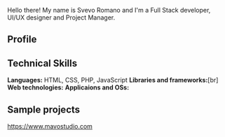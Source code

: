 Hello there! My name is Svevo Romano and I'm a Full Stack developer, UI/UX designer and Project Manager.

## Profile


## Technical Skills
**Languages:** HTML, CSS, PHP, JavaScript
**Libraries and frameworks:**[br]
**Web technologies:**
**Applicaions and OSs:**

## Sample projects
https://www.mavostudio.com



<!--
**svedish/svedish** is a ✨ _special_ ✨ repository because its `README.md` (this file) appears on your GitHub profile.

Here are some ideas to get you started:

- 🔭 I’m currently working on ...
- 🌱 I’m currently learning ...
- 👯 I’m looking to collaborate on ...
- 🤔 I’m looking for help with ...
- 💬 Ask me about ...
- 📫 How to reach me: ...
- 😄 Pronouns: ...
- ⚡ Fun fact: ...
-->

